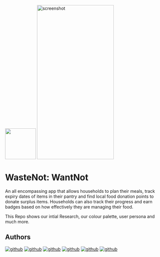 
<img src="https://i.ibb.co/YTPxJWZ/Wn-Wn-Logo-Black.png" width="100" height="100">

<img src="https://i.ibb.co/r7b5ywh/ezgif-com-gif-maker.gif" alt="screenshot" width="250" height="500" />

# WasteNot: WantNot

An all encompassing app that allows households to plan their meals, track expiry dates of items in their pantry and find local food donation points to donate surplus items.
Households can also track their progress and earn badges based on how effectively they are managing their food.

This Repo shows our intial Research, our colour palette, user persona and much more. 


## Authors
[![github](https://img.shields.io/badge/Sareena_Naser-FF6600?style=for-the-badge&logo=github&logoColor=white)](https://github.com/Syn891)
[![github](https://img.shields.io/badge/Erdogan_Elma-FDA96F?style=for-the-badge&logo=github&logoColor=white)](https://github.com/Erdogan90)
[![github](https://img.shields.io/badge/Adam_Hooper-FFEADB?style=for-the-badge&logo=github&logoColor=white)](https://github.com/ah960)
[![github](https://img.shields.io/badge/Amanda_Richards-7BE1AE?style=for-the-badge&logo=github&logoColor=white)](https://github.com/AmandaRichards)
[![github](https://img.shields.io/badge/Gariel_Sterpone_Magni-00CD66?style=for-the-badge&logo=github&logoColor=white)](https://github.com/gabrielsterponemagni)
[![github](https://img.shields.io/badge/Thomas_Dichmont-009100?style=for-the-badge&logo=github&logoColor=white)](https://github.com/tom-dichmont)
